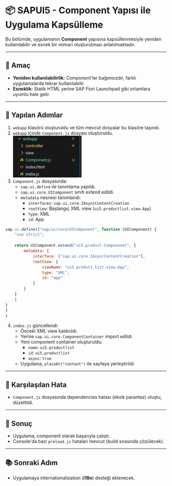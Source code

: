 # 📦 SAPUI5 - Component Yapısı ile Uygulama Kapsülleme

Bu bölümde, uygulamanın **Component** yapısına kapsüllenmesiyle yeniden kullanılabilir ve esnek bir mimari oluşturulması anlatılmaktadır.

---

## 🎯 Amaç

- **Yeniden kullanılabilirlik:** Component'ler bağımsızdır, farklı uygulamalarda tekrar kullanılabilir.
- **Esneklik:** Statik HTML yerine SAP Fiori Launchpad gibi ortamlara uyumlu hale gelir.

---

## 🔧 Yapılan Adımlar

1. `webapp` klasörü oluşturuldu ve tüm mevcut dosyalar bu klasöre taşındı.
2. `webapp` içinde `Component.js` dosyası oluşturuldu.
![](/Image/2/2.4/1.webapp_içeriği.png)
3. `Component.js` dosyasında:
    - `sap.ui.define` ile tanımlama yapıldı.
    - `sap.ui.core.UIComponent` sınıfı extend edildi.
    - `metadata` nesnesi tanımlandı:
        - `interfaces`: `sap.ui.core.IAsyncContentCreation`
        - `rootView`: Başlangıç XML view (`ui5.productlist.view.App`)
        - `type`: XML
        - `id`: App
```js
sap.ui.define(["sap/ui/core/UIComponent", function (UIComponent) {
    "use strict";

    return UIComponent.extend("ui5.product.Componenet", {
        metadata: {
            interface: ["sap.ui.core.IAsyncContentCreation"],
            rootView: {
                viewName: "ui5.product.list.view.App",
                type: "XML",
                id: "app"
            }
        }
    }
    )
}
]
)
```

4. `index.js` güncellendi:
    - Önceki XML view kaldırıldı.
    - Yerine `sap.ui.core.ComponentContainer` import edildi.
    - Yeni component container oluşturuldu:
        - `name`: `ui5.productlist`
        - `id`: `ui5.productlist`
        - `async`: `true`
    - Uygulama, `placeAt("content")` ile sayfaya yerleştirildi.

---

## 🐛 Karşılaşılan Hata

- `Component.js` dosyasında dependencies hatası (eksik parantez) oluştu, düzeltildi.

---

## 📌 Sonuç

- Uygulama, component olarak başarıyla çalıştı.
- Console'da bazı `preload.js` hataları mevcut (build sırasında çözülecek).

---

## 📚 Sonraki Adım

- Uygulamaya internationalization (**i18n**) desteği eklenecek.